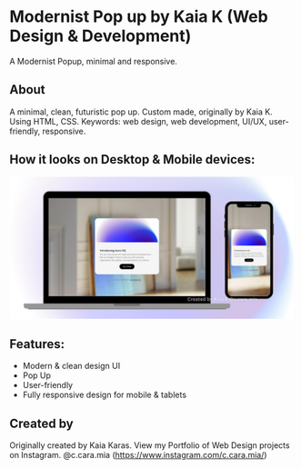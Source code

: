 # Modernist Pop up by Kaia K (Web Design & Development)
A Modernist Popup, minimal and responsive.

## About

A minimal, clean, futuristic pop up. Custom made, originally by Kaia K. Using HTML, CSS. Keywords: web design, web development, UI/UX, user-friendly, responsive.

## How it looks on Desktop & Mobile devices:

<img src="https://github.com/Kaiakaras/modernist-popup/blob/main/Created%20by%20Kaia%20K%20%40c.cara.mia.png" width="500" alt="preview"/>


## Features:
- Modern & clean design UI
- Pop Up
- User-friendly
- Fully responsive design for mobile & tablets

## Created by
Originally created by Kaia Karas. View my Portfolio of Web Design projects on Instagram. @c.cara.mia (https://www.instagram.com/c.cara.mia/)
